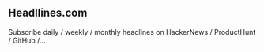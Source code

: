 ## Headllines.com

Subscribe daily / weekly / monthly headlines on HackerNews / ProductHunt / GitHub /...
